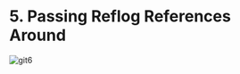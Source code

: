 # 5. Passing Reflog References Around

![git6](https://user-images.githubusercontent.com/50626798/232087782-f596c76a-1d33-4325-ade5-264ff13a3a5d.png)
